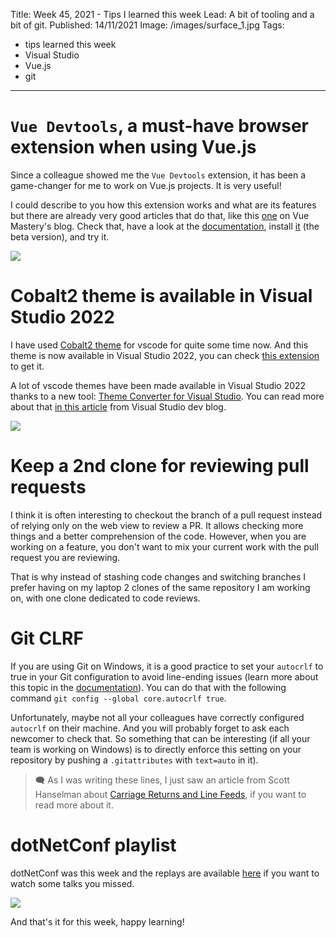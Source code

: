 Title: Week 45, 2021 - Tips I learned this week
Lead: A bit of tooling and a bit of git.
Published: 14/11/2021
Image: /images/surface_1.jpg
Tags:
  - tips learned this week
  - Visual Studio
  - Vue.js
  - git
---

# `Vue Devtools`, a must-have browser extension when using Vue.js

Since a colleague showed me the `Vue Devtools` extension, it has been a game-changer for me to work on Vue.js projects. It is very useful!

I could describe to you how this extension works and what are its features but there are already very good articles that do that, like this [one](https://www.vuemastery.com/blog/whats-new-in-the-vue3-devtools/) on Vue Mastery's blog. Check that, have a look at the [documentation](https://devtools.vuejs.org/), install [it](https://chrome.google.com/webstore/detail/vuejs-devtools/ljjemllljcmogpfapbkkighbhhppjdbg) (the beta version), and try it.

<img src="/posts/images/w452021tips_vue_1.png" class="img-fluid centered-img">  

# Cobalt2 theme is available in Visual Studio 2022

I have used [Cobalt2 theme](https://marketplace.visualstudio.com/items?itemName=wesbos.theme-cobalt2) for vscode for quite some time now. And this theme is now available in Visual Studio 2022, you can check [this extension](https://marketplace.visualstudio.com/items?itemName=SIBA.Cobalt2Theme) to get it.

A lot of vscode themes have been made available in Visual Studio 2022 thanks to a new tool: [Theme Converter for Visual Studio](https://github.com/microsoft/theme-converter-for-vs). You can read more about that [in this article](https://devblogs.microsoft.com/visualstudio/custom-themes/) from Visual Studio dev blog.

<img src="/posts/images/w452021tips_vs_1.png" class="img-fluid centered-img">  

# Keep a 2nd clone for reviewing pull requests

I think it is often interesting to checkout the branch of a pull request instead of relying only on the web view to review a PR. It allows checking more things and a better comprehension of the code. However, when you are working on a feature, you don't want to mix your current work with the pull request you are reviewing.

That is why instead of stashing code changes and switching branches I prefer having on my laptop 2 clones of the same repository I am working on, with one clone dedicated to code reviews.

# Git CLRF

If you are using Git on Windows, it is a good practice to set your `autocrlf` to true in your Git configuration to avoid line-ending issues (learn more about this topic in the [documentation](https://git-scm.com/book/en/v2/Customizing-Git-Git-Configuration)). You can do that with the following command `git config --global core.autocrlf true`.

Unfortunately, maybe not all your colleagues have correctly configured `autocrlf` on their machine. And you will probably forget to ask each newcomer to check that. So something that can be interesting (if all your team is working on Windows) is to directly enforce this setting on your repository by pushing a `.gitattributes` with `text=auto` in it).

> 🗨 As I was writing these lines, I just saw an article from Scott Hanselman about [Carriage Returns and Line Feeds](https://www.hanselman.com/blog/carriage-returns-and-line-feeds-will-ultimately-bite-you-some-git-tips), if you want to read more about it. 

# dotNetConf playlist

dotNetConf was this week and the replays are available [here](https://www.youtube.com/playlist?list=PLdo4fOcmZ0oVFtp9MDEBNbA2sSqYvXSXO) if you want to watch some talks you missed.

<img src="/posts/images/w452021tips_dotnetconf_1.png" class="img-fluid centered-img">  

And that's it for this week, happy learning!